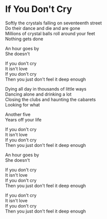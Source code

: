 # If You Don't Cry  

Softly the crystals falling on seventeenth street  
Do their dance and die and are gone  
Millions of crystal balls roll around your feet  
Nothing gets done  

An hour goes by  
She doesn't  

If you don't cry  
It isn't love  
If you don't cry  
Then you just don't feel it deep enough  

Dying all day in thousands of little ways  
Dancing alone and drinking a lot  
Closing the clubs and haunting the cabarets  
Looking for what  

Another five  
Years off your life  

If you don't cry  
It isn't love  
If you don't cry  
Then you just don't feel it deep enough  

An hour goes by  
She doesn't  

If you don't cry  
It isn't love  
If you don't cry  
Then you just don't feel it deep enough  

If you don't cry  
It isn't love  
If you don't cry  
Then you just don't feel it deep enough  

